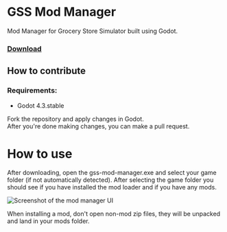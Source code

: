 # GSS Mod Manager
Mod Manager for Grocery Store Simulator built using Godot.  
### [Download](https://github.com/nieboczek/gss-mod-manager/releases/latest)
## How to contribute
### Requirements:
- Godot 4.3.stable

Fork the repository and apply changes in Godot.  
After you're done making changes, you can make a pull request.

# How to use
After downloading, open the gss-mod-manager.exe and select your game folder (if not automatically detected).
After selecting the game folder you should see if you have installed the mod loader and if you have any mods.

![Screenshot of the mod manager UI](image.png)

When installing a mod, don't open non-mod zip files, they will be unpacked and land in your mods folder.